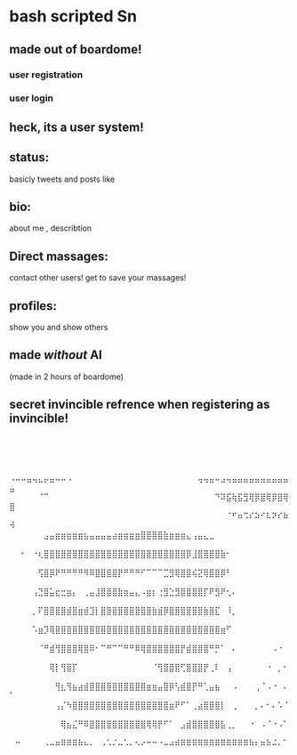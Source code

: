# bash scripted Sn
## made out of boardome!
### user registration
### user login
## heck, its a user system!
## status:
basicly tweets and posts like
## bio:
about me , describtion
## Direct massages:
contact other users! get to save your massages!
## profiles:
show you and show others
## made *without* AI
(made in 2 hours of boardome)
## secret invincible refrence when registering as invincible!

⠀⠀⠀⠀⠀⠀⠀⠀⠀⠀⠀⠀⠀⠀⠀⠀⠀⠀⠀⠀⠀⠀⠀⠀⠀⠀⠀⠀⠀⠀⠀⠀⠀⠀⠀⠀⠀⠀⠀⠀⠀⠀⠀⠀⠀⠀⠀⠀⠀⠀
⠀⠀⠀⠀⠀⠀⠀⠀⠀⠀⠀⠀⠀⠀⠀⠀⠀⠀⠀⠀⠀⠀⠀⠀⠀⠀⠀⠀⠀⠀⠀⠀⠀⠀⠀⠀⠀⠀⠀⠀⠀⠀⠀⠀⠀⠀⠀⠀⠀⠀
⠠⠤⠤⣤⢤⣄⡤⣤⠤⠤⠠⠀⠀⠀⠀⠀⠀⠀⠀⠀⠀⠀⠀⠀⠀⠀⠀⠀⠀⠀⠀⠀⠀⢤⢤⣤⠤⣠⢤⣤⣤⣤⣤⣤⣤⣤⣤⣤⣤⣤
⠀⠀⠀⠀⠀⠈⠉⠀⠀⠀⠀⠀⠀⠀⠀⠀⠀⠀⠀⠀⠀⠀⠀⠀⠀⠀⠀⠀⠀⠀⠀⠀⠀⠀⠀⠀⠙⠽⣯⢷⣯⣻⢿⡿⣿⢿⡿⣿⢿⣿
⠀⠀⠀⠀⠀⠀⠀⠀⠀⠀⠀⠀⠀⠀⠀⠀⠀⠀⠀⠀⠀⠀⠀⠀⠀⠀⠀⠀⠀⠀⠀⠀⠀⠀⠀⠀⠀⠀⠈⠋⠶⠩⠎⠵⠊⠧⠝⠎⠷⠺
⠀⠀⠀⠀⠀⠀⣠⣤⣶⣶⣶⣶⣶⣦⣤⣤⣤⣤⣴⣶⣶⣶⣶⣿⣿⣿⣿⣷⣶⣶⣶⣄⢠⣤⣄⣀⠀⠀⠀⠀⠀⠀⠀⠀⠀⠀⠀⠀⠀⠀
⠀⠀⠂⠀⠐⢆⣿⣿⣿⣿⣿⣿⣿⣿⣿⣿⣿⣿⣿⣿⣿⣿⣿⣿⣿⣿⣿⣿⣿⣿⣿⡿⣸⣿⣿⣿⣿⣷⠂⠀⠀⠀⠀⠀⠀⠀⠀⠀⠀⠀
⠀⠀⠀⠀⠀⢫⣿⡿⠟⠛⠛⠛⠛⠻⠿⣿⣿⣿⣿⡟⠛⠛⠛⠋⠉⠉⠉⣉⣻⢿⣿⣿⢮⣝⢿⣿⣿⡿⠃⠀⠀⠀⠀⠀⠀⠀⠀⠀⠀⠀
⠀⠀⠀⠀⢠⣙⣿⣥⣖⣒⣶⡄⠀⢀⣤⣸⣿⣿⣿⣷⣶⣤⣄⠠⣶⡆⢐⣻⣑⣻⣿⣿⣿⣿⡏⠟⣻⠟⢂⠄⠀⠀⠀⠀⠀⠀⠀⠀⠀⠀
⠀⠀⠀⠀⡀⠏⣿⣿⣿⣿⣾⣿⣶⣾⣹⡇⣿⣿⣿⣿⣿⣿⣿⣿⣿⣷⣾⡿⣿⣿⣿⣿⣿⣿⣷⣿⣏⠀⠸⡀⠀⠀⠀⠀⠀⠀⠀⠀⠀⠀
⠀⠀⠀⠀⠡⣶⡹⢿⣿⣿⣿⣿⣿⣿⣿⣿⣿⣿⣿⣿⣿⣿⣿⣿⣿⣿⣿⣿⣿⣿⣿⣿⣿⣿⣿⣿⣿⣶⠋⠀⠀⠀⠀⠀⠀⠀⠀⠀⠀⠀
⠀⠀⠀⠀⠀⠈⠛⣾⢻⣿⣿⣿⢿⣿⠿⠂⠉⠛⠉⠉⠛⠛⠿⢿⣿⣿⣿⣿⣿⣿⡟⣾⣿⣿⣿⠛⡛⠁⠀⠄⠀⠀⠀⠀⠀⠀⠠⠐⠀⠀
⠀⠀⠀⠀⠀⠀⠀⢿⡇⢻⣿⡏⠀⠀⠀⠀⠀⠀⠀⠀⠀⠀⠀⠀⠀⠈⢻⣿⣿⣿⢋⣿⣿⣿⡟⢀⠇⠀⢠⠀⠀⠀⠀⠀⠀⠐⠀⡀⠂⠀
⠀⠀⠀⠀⠀⠀⠀⠀⢻⣆⢻⣦⣴⣾⣿⣿⣿⣿⣿⣿⣿⣿⣿⣿⣶⣶⣤⣿⡿⢣⣾⣿⡟⠛⢁⣤⣦⠀⠀⠠⠀⠀⠀⢀⠈⠠⠐⠀⠄⠁
⠀⠀⠀⠀⠀⠀⠀⠀⢠⡌⠳⣿⣿⣿⣿⣿⣿⣿⣿⣿⣿⣿⣿⣿⣿⣿⣿⣿⣶⠟⠋⠁⢀⣴⣿⣿⣿⡇⠀⢀⠀⠀⠀⡀⠄⠂⠄⠡⠈⠀
⠀⠀⠀⠀⠀⠀⠀⠀⠀⢿⣦⣌⠛⠿⣿⣿⣿⣿⣿⣿⣿⣿⣿⣿⢿⢿⡟⠋⠁⠀⣠⣾⣿⣿⣿⣿⣿⣧⢀⡀⠀⠀⠐⠀⠠⠈⠐⠠⠁⠀
⠀⠒⠀⠀⠀⠀⠠⠤⠶⠿⠿⠿⠷⠦⠄⠀⠠⠡⠌⠤⠡⠄⠢⠔⠒⠒⠐⠤⠴⠾⠿⠿⠿⠿⠿⠿⠿⠿⠿⠿⠿⠿⠷⠆⠶⠷⠬⠄⠁⠀
⠀⠀⠀⠀⠀⠀⠀⠀⠀⠀⠀⠀⠀⠀⠀⠀⠀⠀⠀⠀⠀⠀⠀⠀⠀⠀⠀⠀⠀⠀⠀⠀⠀⠀⠀⠀⠀⠀⠀⠀⠀⠀⠀⠀⠀⠀⠀⠀⠀⠀
⠀⠀⠀⠀⠀⠀⠀⠀⠀⠀⠀⠀⠀⠀⠀⠀⠀⠀⠀⠀⠀⠀⠀⠀⠀⠀⠀⠀⠀⠀⠀⠀⠀⠀⠀⠀⠀⠀⠀⠀⠀⠀⠀⠀⠀⠀⠀⠀⠀⠀
